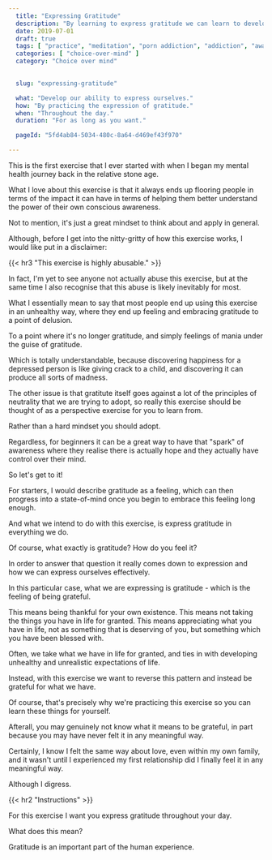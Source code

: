 ```yaml
---
  title: "Expressing Gratitude"
  description: "By learning to express gratitude we can learn to develop a more positive attitude towards life."
  date: 2019-07-01
  draft: true
  tags: [ "practice", "meditation", "porn addiction", "addiction", "awareness", "awareness exercises", "perspective", "nofap", "neverfap", "neverfap deluxe" ]
  categories: [ "choice-over-mind" ]
  category: "Choice over mind"

  
  slug: "expressing-gratitude"

  what: "Develop our ability to express ourselves."
  how: "By practicing the expression of gratitude."
  when: "Throughout the day."
  duration: "For as long as you want."

  pageId: "5fd4ab84-5034-480c-8a64-d469ef43f970"

---
```


This is the first exercise that I ever started with when I began my mental health journey back in the relative stone age.

What I love about this exercise is that it always ends up flooring people in terms of the impact it can have in terms of helping them better understand the power of their own conscious awareness.

Not to mention, it's just a great mindset to think about and apply in general.

Although, before I get into the nitty-gritty of how this exercise works, I would like put in a disclaimer: 


{{< hr3 "This exercise is highly abusable." >}}


In fact, I'm yet to see anyone not actually abuse this exercise, but at the same time I also recognise that this abuse is likely inevitably for most.

What I essentially mean to say that most people end up using this exercise in an unhealthy way, where they end up feeling and embracing gratitude to a point of delusion.

To a point where it's no longer gratitude, and simply feelings of mania under the guise of gratitude.

Which is totally understandable, because discovering happiness for a depressed person is like giving crack to a child, and discovering it can produce all sorts of madness. 

The other issue is that gratitute itself goes against a lot of the principles of neutrality that we are trying to adopt, so really this exercise should be thought of as a perspective exercise for you to learn from.

Rather than a hard mindset you should adopt. 

Regardless, for beginners it can be a great way to have that "spark" of awareness where they realise there is actually hope and they actually have control over their mind. 

So let's get to it!

For starters, I would describe gratitude as a feeling, which can then progress into a state-of-mind once you begin to embrace this feeling long enough. 

And what we intend to do with this exercise, is express gratitude in everything we do. 

Of course, what exactly is gratitude? How do you feel it?

In order to answer that question it really comes down to expression and how we can express ourselves effectively. 

In this particular case, what we are expressing is gratitude - which is the feeling of being grateful.

This means being thankful for your own existence. This means not taking the things you have in life for granted. This means appreciating what you have in life, not as something that is deserving of you, but something which you have been blessed with.

Often, we take what we have in life for granted, and ties in with developing unhealthy and unrealistic expectations of life. 

Instead, with this exercise we want to reverse this pattern and instead be grateful for what we have.

Of course, that's precisely why we're practicing this exercise so you can learn these things for yourself.

Afterall, you may genuinely not know what it means to be grateful, in part because you may have never felt it in any meaningful way.

Certainly, I know I felt the same way about love, even within my own family, and it wasn't until I experienced my first relationship did I finally feel it in any meaningful way.

Although I digress.


{{< hr2 "Instructions" >}}


For this exercise I want you express gratitude throughout your day.

What does this mean? 

Gratitude is an important part of the human experience.


<!-- 
{{< hr2 "Additional Resources" >}}  -->

<!-- maybe link to other  -->

